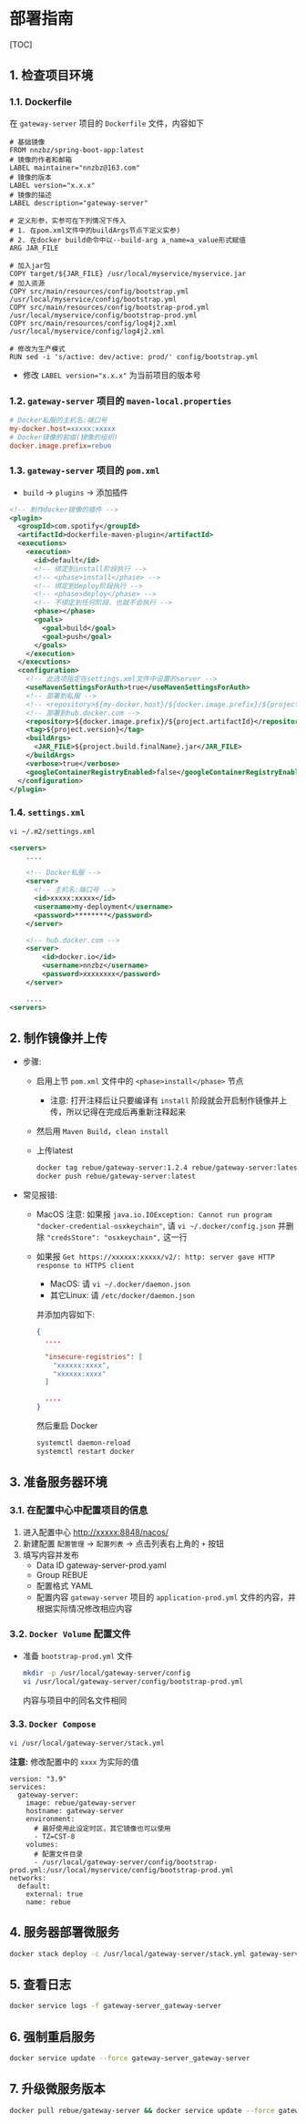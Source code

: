 # 部署指南

[TOC]

## 1. 检查项目环境

### 1.1. Dockerfile

在 `gateway-server` 项目的 `Dockerfile` 文件，内容如下

```Dockerfile{.line-numbers}
# 基础镜像
FROM nnzbz/spring-boot-app:latest
# 镜像的作者和邮箱
LABEL maintainer="nnzbz@163.com"
# 镜像的版本
LABEL version="x.x.x"
# 镜像的描述
LABEL description="gateway-server"

# 定义形参，实参可在下列情况下传入
# 1. 在pom.xml文件中的buildArgs节点下定义实参)
# 2. 在docker build命令中以--build-arg a_name=a_value形式赋值
ARG JAR_FILE

# 加入jar包
COPY target/${JAR_FILE} /usr/local/myservice/myservice.jar
# 加入资源
COPY src/main/resources/config/bootstrap.yml /usr/local/myservice/config/bootstrap.yml
COPY src/main/resources/config/bootstrap-prod.yml /usr/local/myservice/config/bootstrap-prod.yml
COPY src/main/resources/config/log4j2.xml /usr/local/myservice/config/log4j2.xml

# 修改为生产模式
RUN sed -i 's/active: dev/active: prod/' config/bootstrap.yml
```

- 修改 `LABEL version="x.x.x"` 为当前项目的版本号

### 1.2. `gateway-server` 项目的 `maven-local.properties`

```ini
# Docker私服的主机名:端口号
my-docker.host=xxxxx:xxxxx
# Docker镜像的前缀(镜像的组织)
docker.image.prefix=rebue
```

### 1.3. `gateway-server` 项目的 `pom.xml`

- `build` -> `plugins` -> 添加插件

```xml
<!-- 制作docker镜像的插件 -->
<plugin>
  <groupId>com.spotify</groupId>
  <artifactId>dockerfile-maven-plugin</artifactId>
  <executions>
    <execution>
      <id>default</id>
      <!-- 绑定到install阶段执行 -->
      <!-- <phase>install</phase> -->
      <!-- 绑定到deploy阶段执行 -->
      <!-- <phase>deploy</phase> -->
      <!-- 不绑定到任何阶段，也就不会执行 -->
      <phase></phase>
      <goals>
        <goal>build</goal>
        <goal>push</goal>
      </goals>
    </execution>
  </executions>
  <configuration>
    <!-- 此选项指定在settings.xml文件中设置的server -->
    <useMavenSettingsForAuth>true</useMavenSettingsForAuth>
    <!-- 部署到私服 -->
    <!-- <repository>${my-docker.host}/${docker.image.prefix}/${project.artifactId}</repository> -->
    <!-- 部署到hub.docker.com -->
    <repository>${docker.image.prefix}/${project.artifactId}</repository>
    <tag>${project.version}</tag>
    <buildArgs>
      <JAR_FILE>${project.build.finalName}.jar</JAR_FILE>
    </buildArgs>
    <verbose>true</verbose>
    <googleContainerRegistryEnabled>false</googleContainerRegistryEnabled>
  </configuration>
</plugin>
```

### 1.4. `settings.xml`

```sh
vi ~/.m2/settings.xml
```

```xml
<servers>
    ....

    <!-- Docker私服 -->
    <server>
      <!-- 主机名:端口号 -->
      <id>xxxxx:xxxxx</id>
      <username>my-deployment</username>
      <password>********</password>
    </server>

    <!-- hub.docker.com -->
    <server>
        <id>docker.io</id>
        <username>nnzbz</username>
        <password>xxxxxxxx</password>
    </server>

    ....
<servers>
```

## 2. 制作镜像并上传

- 步骤:
  - 启用上节 `pom.xml` 文件中的 `<phase>install</phase>` 节点
    - 注意: 打开注释后让只要编译有 `install` 阶段就会开启制作镜像并上传，所以记得在完成后再重新注释起来
  - 然后用 `Maven Build`，`clean install`
  - 上传latest

    ```sh
    docker tag rebue/gateway-server:1.2.4 rebue/gateway-server:latest
    docker push rebue/gateway-server:latest
    ```

- 常见报错:
  - MacOS 注意: 如果报 `java.io.IOException: Cannot run program "docker-credential-osxkeychain"`,
    请 `vi ~/.docker/config.json` 并删除 `"credsStore": "osxkeychain",` 这一行
  - 如果报 `Get https://xxxxxx:xxxxx/v2/: http: server gave HTTP response to HTTPS client`
    - MacOS: 请 `vi ~/.docker/daemon.json`
    - 其它Linux: 请 `/etc/docker/daemon.json`
  
    并添加内容如下:

    ```json
    {
      ....

      "insecure-registries": [
        "xxxxxx:xxxx",
        "xxxxxx:xxxx"
      ]

      ....
    }
    ```

    然后重启 Docker

    ```sh
    systemctl daemon-reload
    systemctl restart docker
    ```

## 3. 准备服务器环境

### 3.1. 在配置中心中配置项目的信息

1. 进入配置中心
  <http://xxxxx:8848/nacos/>
2. 新建配置
  `配置管理` -> `配置列表` -> 点击列表右上角的 `+` 按钮
3. 填写内容并发布
   - Data ID
     gateway-server-prod.yaml
   - Group
     REBUE
   - 配置格式
     YAML
   - 配置内容
     `gateway-server` 项目的 `application-prod.yml` 文件的内容，并根据实际情况修改相应内容

### 3.2. `Docker Volume` 配置文件

- 准备 `bootstrap-prod.yml` 文件
  
  ```sh
  mkdir -p /usr/local/gateway-server/config
  vi /usr/local/gateway-server/config/bootstrap-prod.yml
  ```

  内容与项目中的同名文件相同

### 3.3. `Docker Compose`

```sh
vi /usr/local/gateway-server/stack.yml
```

**注意:** 修改配置中的 `xxxx` 为实际的值

```yml{.line-numbers}
version: "3.9"
services:
  gateway-server:
    image: rebue/gateway-server
    hostname: gateway-server
    environment:
      # 最好使用此设定时区，其它镜像也可以使用
      - TZ=CST-8
    volumes:
      # 配置文件目录
      - /usr/local/gateway-server/config/bootstrap-prod.yml:/usr/local/myservice/config/bootstrap-prod.yml
networks:
  default:
    external: true
    name: rebue
```

## 4. 服务器部署微服务

```sh
docker stack deploy -c /usr/local/gateway-server/stack.yml gateway-server
```

## 5. 查看日志

```sh
docker service logs -f gateway-server_gateway-server
```

## 6. 强制重启服务

```sh
docker service update --force gateway-server_gateway-server
```

## 7. 升级微服务版本

```sh
docker pull rebue/gateway-server && docker service update --force gateway-server_gateway-server
```

